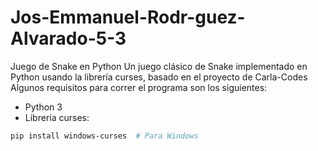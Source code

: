 # Jos-Emmanuel-Rodr-guez-Alvarado-5-3
Juego de Snake en Python
Un juego clásico de Snake implementado en Python usando la librería curses, basado en el proyecto de Carla-Codes
Algunos requisitos para correr el programa son los siguientes:
- Python 3
- Librería curses:
```bash
pip install windows-curses  # Para Windows
